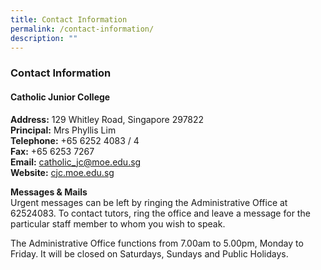 ```yaml
---
title: Contact Information
permalink: /contact-information/
description: ""
---
```



### **Contact Information**
#### **Catholic Junior College**
**Address:**	129 Whitley Road, Singapore 297822<br>
**Principal:**	Mrs Phyllis Lim<br>
**Telephone:**	+65 6252 4083 / 4<br>
**Fax:** 	+65 6253 7267<br>
**Email:**	[catholic_jc@moe.edu.sg](mailto:catholic_jc@moe.edu.sg)<br>
**Website:** 	[cjc.moe.edu.sg](cjc.moe.edu.sg)

**Messages & Mails**<br>
Urgent messages can be left by ringing the Administrative Office at 62524083. To contact tutors, ring the office and leave a message for the particular staff member to whom you wish to speak.

The Administrative Office functions from 7.00am to 5.00pm, Monday to Friday. It will be closed on Saturdays, Sundays and Public Holidays.


